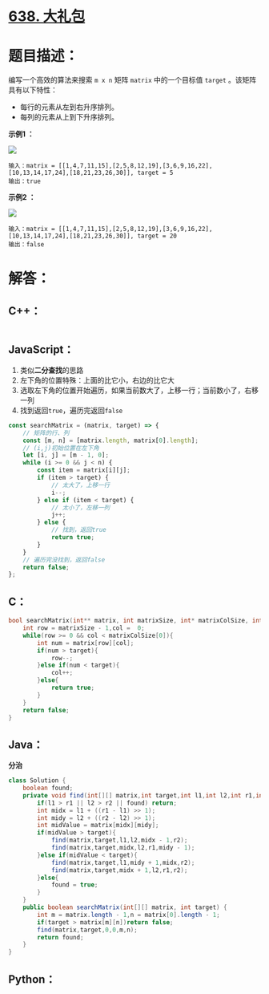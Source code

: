 # [638. 大礼包](https://leetcode-cn.com/problems/shopping-offers/)

# 题目描述：

编写一个高效的算法来搜索 `m x n` 矩阵 `matrix` 中的一个目标值 `target` 。该矩阵具有以下特性：

- 每行的元素从左到右升序排列。
- 每列的元素从上到下升序排列。

 

**示例1 ：**

![](https://assets.leetcode-cn.com/aliyun-lc-upload/uploads/2020/11/25/searchgrid2.jpg)

```
输入：matrix = [[1,4,7,11,15],[2,5,8,12,19],[3,6,9,16,22],[10,13,14,17,24],[18,21,23,26,30]], target = 5
输出：true
```

**示例2 ：**

![](https://assets.leetcode-cn.com/aliyun-lc-upload/uploads/2020/11/25/searchgrid.jpg)

```
输入：matrix = [[1,4,7,11,15],[2,5,8,12,19],[3,6,9,16,22],[10,13,14,17,24],[18,21,23,26,30]], target = 20
输出：false
```



# 解答：

## C++：

```C++

```

## JavaScript：

1. 类似**二分查找**的思路
2. 左下角的位置特殊：上面的比它小，右边的比它大
3. 选取左下角的位置开始遍历，如果当前数大了，上移一行；当前数小了，右移一列
4. 找到返回`true`，遍历完返回`false`

```javascript
const searchMatrix = (matrix, target) => {
    // 矩阵的行、列
    const [m, n] = [matrix.length, matrix[0].length];
    // (i,j)初始位置在左下角
    let [i, j] = [m - 1, 0];
    while (i >= 0 && j < n) {
        const item = matrix[i][j];
        if (item > target) {
            // 太大了，上移一行
            i--;
        } else if (item < target) {
            // 太小了，左移一列
            j++;
        } else {
            // 找到，返回true
            return true;
        }
    }
    // 遍历完没找到，返回false
    return false;
};
```

## C：
```c
bool searchMatrix(int** matrix, int matrixSize, int* matrixColSize, int target){
    int row = matrixSize - 1,col =  0;
    while(row >= 0 && col < matrixColSize[0]){
        int num = matrix[row][col];
        if(num > target){
            row--;
        }else if(num < target){
            col++;
        }else{
            return true;
        }
    }
    return false;
}
```

## Java：
**分治**  
```java
class Solution {
    boolean found;
    private void find(int[][] matrix,int target,int l1,int l2,int r1,int r2){
        if(l1 > r1 || l2 > r2 || found) return;
        int midx = l1 + ((r1 - l1) >> 1);
        int midy = l2 + ((r2 - l2) >> 1);
        int midValue = matrix[midx][midy];
        if(midValue > target){
            find(matrix,target,l1,l2,midx - 1,r2);
            find(matrix,target,midx,l2,r1,midy - 1);
        }else if(midValue < target){
            find(matrix,target,l1,midy + 1,midx,r2);
            find(matrix,target,midx + 1,l2,r1,r2);
        }else{
            found = true;
        }
    }
    public boolean searchMatrix(int[][] matrix, int target) {
        int m = matrix.length - 1,n = matrix[0].length - 1;
        if(target > matrix[m][n])return false;
        find(matrix,target,0,0,m,n);
        return found;
    }
}
```

## Python：

```python

```

